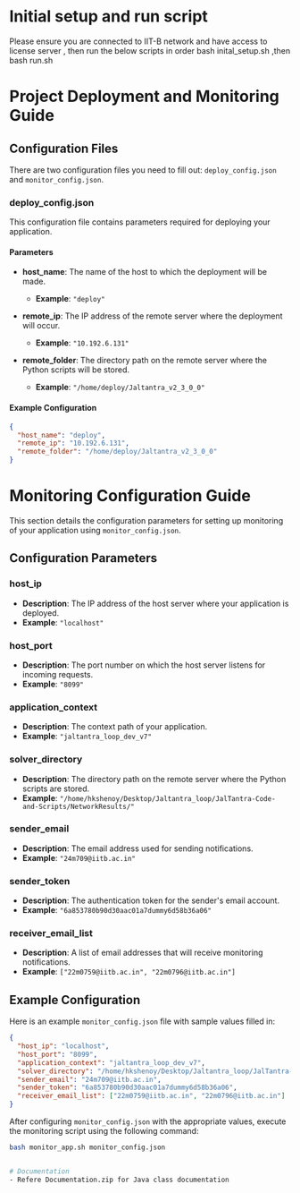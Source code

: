 # Initial setup and run script
Please ensure you are connected to IIT-B network and have access to license server , then run the below scripts in order
bash inital_setup.sh ,then bash run.sh


# Project Deployment and Monitoring Guide


## Configuration Files

There are two configuration files you need to fill out: `deploy_config.json` and `monitor_config.json`.

### deploy_config.json

This configuration file contains parameters required for deploying your application.

#### Parameters

- **host_name**: The name of the host to which the deployment will be made.
  - **Example**: `"deploy"`

- **remote_ip**: The IP address of the remote server where the deployment will occur.
  - **Example**: `"10.192.6.131"`

- **remote_folder**: The directory path on the remote server where the Python scripts will be stored.
  - **Example**: `"/home/deploy/Jaltantra_v2_3_0_0"`

#### Example Configuration

```json
{
  "host_name": "deploy",
  "remote_ip": "10.192.6.131",
  "remote_folder": "/home/deploy/Jaltantra_v2_3_0_0"
}
```

# Monitoring Configuration Guide

This section details the configuration parameters for setting up monitoring of your application using `monitor_config.json`.

## Configuration Parameters

### host_ip

- **Description**: The IP address of the host server where your application is deployed.
- **Example**: `"localhost"`

### host_port

- **Description**: The port number on which the host server listens for incoming requests.
- **Example**: `"8099"`

### application_context

- **Description**: The context path of your application.
- **Example**: `"jaltantra_loop_dev_v7"`

### solver_directory

- **Description**: The directory path on the remote server where the Python scripts are stored.
- **Example**: `"/home/hkshenoy/Desktop/Jaltantra_loop/JalTantra-Code-and-Scripts/NetworkResults/"`

### sender_email

- **Description**: The email address used for sending notifications.
- **Example**: `"24m709@iitb.ac.in"`

### sender_token

- **Description**: The authentication token for the sender's email account.
- **Example**: `"6a853780b90d30aac01a7dummy6d58b36a06"`

### receiver_email_list

- **Description**: A list of email addresses that will receive monitoring notifications.
- **Example**: `["22m0759@iitb.ac.in", "22m0796@iitb.ac.in"]`

## Example Configuration

Here is an example `monitor_config.json` file with sample values filled in:

```json
{
  "host_ip": "localhost",
  "host_port": "8099",
  "application_context": "jaltantra_loop_dev_v7",
  "solver_directory": "/home/hkshenoy/Desktop/Jaltantra_loop/JalTantra-Code-and-Scripts/NetworkResults/",
  "sender_email": "24m709@iitb.ac.in",
  "sender_token": "6a853780b90d30aac01a7dummy6d58b36a06",
  "receiver_email_list": ["22m0759@iitb.ac.in", "22m0796@iitb.ac.in"]
}
```


After configuring `monitor_config.json` with the appropriate values, execute the monitoring script using the following command:

```sh
bash monitor_app.sh monitor_config.json


# Documentation
- Refere Documentation.zip for Java class documentation
